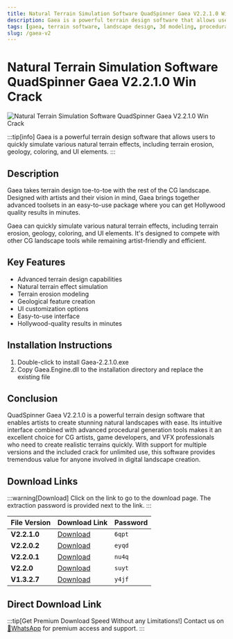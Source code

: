 ```yaml
---
title: Natural Terrain Simulation Software QuadSpinner Gaea V2.2.1.0 Win Crack
description: Gaea is a powerful terrain design software that allows users to quickly simulate various natural terrain effects, including terrain erosion, geology, coloring, and UI elements.
tags: [gaea, terrain software, landscape design, 3d modeling, procedural generation, visual effects, terrain erosion, geology, cg software]
slug: /gaea-v2
---
```


<!--First Part-This is Title -->
# Natural Terrain Simulation Software QuadSpinner Gaea V2.2.1.0 Win Crack

<!--Second Part-This is First Banner -->
![Natural Terrain Simulation Software QuadSpinner Gaea V2.2.1.0 Win Crack](https://www.gfxcamp.com/wp-content/uploads/2019/03/Quadspinner-GeoGlyph-Gaea.jpg)

:::tip[info]
Gaea is a powerful terrain design software that allows users to quickly simulate various natural terrain effects, including terrain erosion, geology, coloring, and UI elements.
:::

## Description

Gaea takes terrain design toe-to-toe with the rest of the CG landscape. Designed with artists and their vision in mind, Gaea brings together advanced toolsets in an easy-to-use package where you can get Hollywood quality results in minutes.

Gaea can quickly simulate various natural terrain effects, including terrain erosion, geology, coloring, and UI elements. It's designed to compete with other CG landscape tools while remaining artist-friendly and efficient.

## Key Features

- Advanced terrain design capabilities
- Natural terrain effect simulation
- Terrain erosion modeling
- Geological feature creation
- UI customization options
- Easy-to-use interface
- Hollywood-quality results in minutes

## Installation Instructions

1. Double-click to install Gaea-2.2.1.0.exe
2. Copy Gaea.Engine.dll to the installation directory and replace the existing file


## Conclusion

QuadSpinner Gaea V2.2.1.0 is a powerful terrain design software that enables artists to create stunning natural landscapes with ease. Its intuitive interface combined with advanced procedural generation tools makes it an excellent choice for CG artists, game developers, and VFX professionals who need to create realistic terrains quickly. With support for multiple versions and the included crack for unlimited use, this software provides tremendous value for anyone involved in digital landscape creation.

<!-- The Last Part-Download -->
## Download Links
:::warning[Download]
Click on the link to go to the download page. The extraction password is provided next to the link.
:::

| File Version | Download Link | Password |
| ------------ | ------------- | -------- |
| **V2.2.1.0** | [Download](https://pan.baidu.com/s/12le-6679nSYFwKIo19Zpqg?pwd=6qpt) | `6qpt` |
| **V2.2.0.2** | [Download](https://pan.baidu.com/s/1cg4IjqcJM3UQGVfCqNi_Pg?pwd=eyqd) | `eyqd` |
| **V2.2.0.1** | [Download](https://pan.baidu.com/s/19WFIk8fXzmXyLr30MjXxew?pwd=nu4q) | `nu4q` |
| **V2.2.0** | [Download](https://pan.baidu.com/s/1sbnsyzK-p1MD6rKEjeEmpg?pwd=suyt) | `suyt` |
| **V1.3.2.7** | [Download](https://pan.baidu.com/s/18lYy9DMThyDDzsMSgCy0ww?pwd=y4jf) | `y4jf` |

## Direct Download Link
:::tip[Get Premium Download Speed Without any Limitations!]
Contact us on [💬WhatsApp](https://wa.me/+8613237610083) for premium  access and support.
:::